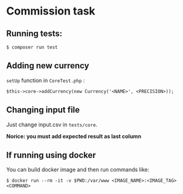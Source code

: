 # Commission task

## Running tests:

```
$ composer run test
```

## Adding new currency

`setUp` function in `CoreTest.php` :
```
$this->core->addCurrency(new Currency('<NAME>', <PRECISION>));
```

## Changing input file
Just change input.csv in `tests/core`. 

**Norice: you must add expected result as last column**

## If running using docker
You can build docker image and then run commands like:

```
$ docker run --rm -it -v $PWD:/var/www <IMAGE_NAME>:<IMAGE_TAG> <COMMAND>
```